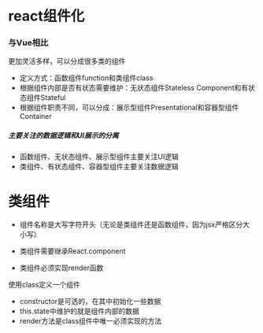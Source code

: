 # react组件化

### 与Vue相比

更加灵活多样，可以分成很多类的组件

-  定义方式：函数组件function和类组件class
- 根据组件内部是否有状态需要维护：无状态组件Stateless Component和有状态组件Stateful
- 根据组件职责不同，可以分成：展示型组件Presentational和容器型组件Container

##### 主要关注的数据逻辑和UI展示的分离

- 函数组件、无状态组件、展示型组件主要关注UI逻辑
- 类组件、有状态组件、容器型组件主要关注数据逻辑

# 类组件

- 组件名称是大写字符开头（无论是类组件还是函数组件，因为jsx严格区分大小写）

- 类组件需要继承React.component
- 类组件必须实现render函数

 使用class定义一个组件

- constructor是可选的，在其中初始化一些数据
- this.state中维护的就是组件内部的数据
- render方法是class组件中唯一必须实现的方法